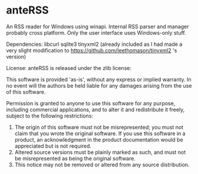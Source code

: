 # anteRSS

An RSS reader for Windows using winapi.
Internal RSS parser and manager probably cross platform. Only the user interface uses Windows-only stuff.

Dependencies:
libcurl
sqlite3
tinyxml2 (already included as I had made a very slight modification to https://github.com/leethomason/tinyxml2 's version)

License:
anteRSS is released under the zlib license:

  This software is provided 'as-is', without any express or implied
  warranty.  In no event will the authors be held liable for any damages
  arising from the use of this software.

  Permission is granted to anyone to use this software for any purpose,
  including commercial applications, and to alter it and redistribute it
  freely, subject to the following restrictions:

  1. The origin of this software must not be misrepresented; you must not
     claim that you wrote the original software. If you use this software
     in a product, an acknowledgment in the product documentation would be
     appreciated but is not required.
  2. Altered source versions must be plainly marked as such, and must not be
     misrepresented as being the original software.
  3. This notice may not be removed or altered from any source distribution.
